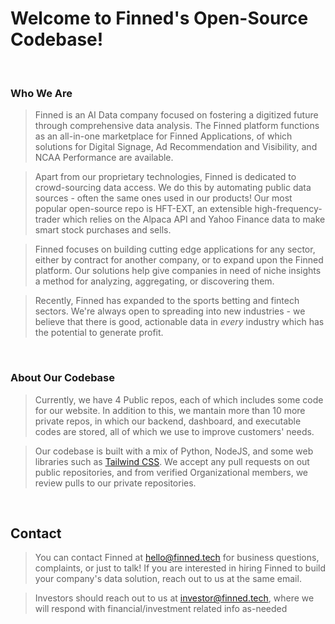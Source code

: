 # Welcome to Finned's Open-Source Codebase!

<br>

### Who We Are
> Finned is an AI Data company focused on fostering a digitized future through comprehensive data analysis. The Finned platform functions as an all-in-one marketplace for Finned Applications, of which solutions for Digital Signage, Ad Recommendation and Visibility, and NCAA Performance are available. 

> Apart from our proprietary technologies, Finned is dedicated to crowd-sourcing data access. We do this by automating public data sources - often the same ones used in our products! Our most popular open-source repo is HFT-EXT, an extensible high-frequency-trader which relies on the Alpaca API and Yahoo Finance data to make smart stock purchases and sells.

> Finned focuses on building cutting edge applications for any sector, either by contract for another company, or to expand upon the Finned platform. Our solutions help give companies in need of niche insights a method for analyzing, aggregating, or discovering them.

> Recently, Finned has expanded to the sports betting and fintech sectors. We're always open to spreading into new industries - we believe that there is good, actionable data in _every_ industry which has the potential to generate profit.

<br>

### About Our Codebase
> Currently, we have 4 Public repos, each of which includes some code for our website. In addition to this, we mantain more than 10 more private repos, in which our backend, dashboard, and executable codes are stored, all of which we use to improve customers' needs.

> Our codebase is built with a mix of Python, NodeJS, and some web libraries such as <a href="https://tailwindcss.com">Tailwind CSS</a>. We accept any pull requests on out public repositories, and from verified Organizational members, we review pulls to our private repositories.

<br>

## Contact
> You can contact Finned at <a href="mailto:hello@finned.tech">hello@finned.tech</a> for business questions, complaints, or just to talk! If you are interested in hiring Finned to build your company's data solution, reach out to us at the same email.

> Investors should reach out to us at <a href="mailto:investor@finned.tech">investor@finned.tech</a>, where we will respond with financial/investment related info as-needed

